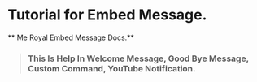 # Tutorial for Embed Message.

** Me Royal Embed Message Docs.**

> ### **This Is Help In Welcome Message, Good Bye Message, Custom Command, YouTube Notification.**
